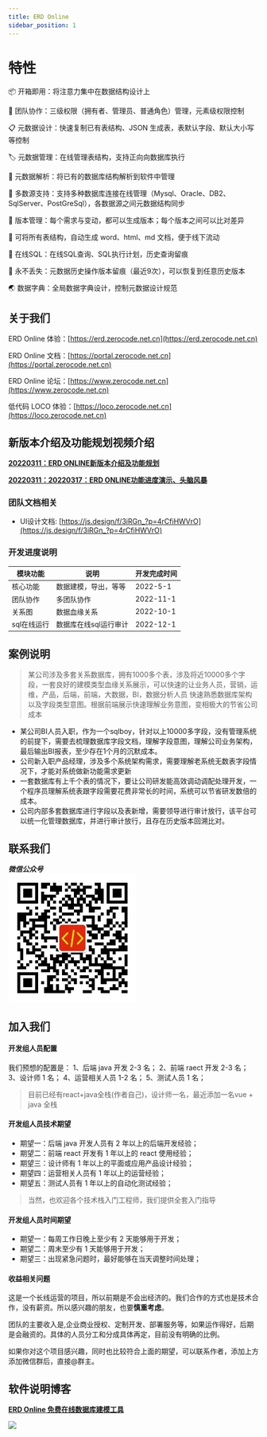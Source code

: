 ```yaml
---
title: ERD Online
sidebar_position: 1
---
```


# 特性
📦 开箱即用：将注意力集中在数据结构设计上

🌱 团队协作：三级权限（拥有者、管理员、普通角色）管理，元素级权限控制

📋 元数据设计：快速复制已有表结构、JSON 生成表，表默认字段、默认大小写等控制

🏷 元数据管理：在线管理表结构，支持正向向数据库执行

🎨 元数据解析：将已有的数据库结构解析到软件中管理

📱 多数源支持：支持多种数据库连接在线管理（Mysql、Oracle、DB2、SqlServer、PostGreSql），各数据源之间元数据结构同步

📡 版本管理：每个需求与变动，都可以生成版本；每个版本之间可以比对差异

🎉 可将所有表结构，自动生成 word、html、md 文档，便于线下流动

💯 在线SQL：在线SQL查询、SQL执行计划，历史查询留痕

🧲 永不丢失：元数据历史操作版本留痕（最近9次），可以恢复到任意历史版本

🌏 数据字典：全局数据字典设计，控制元数据设计规范

## 关于我们

ERD Online 体验：[https://erd.zerocode.net.cn](https://erd.zerocode.net.cn)

ERD Online 文档：[https://portal.zerocode.net.cn](https://portal.zerocode.net.cn)

ERD Online 论坛：[https://www.zerocode.net.cn](https://www.zerocode.net.cn)

低代码 LOCO 体验：[https://loco.zerocode.net.cn](https://loco.zerocode.net.cn)


## 新版本介绍及功能规划视频介绍

[**20220311：ERD ONLINE新版本介绍及功能规划**](https://www.bilibili.com/video/BV113411W7bx/)


[**20220311：20220317：ERD ONLINE功能进度演示、头脑风暴**](https://www.bilibili.com/video/BV1tu411z7bf/)



### 团队文档相关
- UI设计文档: [https://js.design/f/3iRGn_?p=4rCfiHWVrO](https://js.design/f/3iRGn_?p=4rCfiHWVrO)

### 开发进度说明


| 模块功能 | 说明 | 开发完成时间|
| -------- | -------- | -------- |
| 核心功能     | 数据建模，导出，等等     | 2022-5-1     |
| 团队协作     | 多团队协作     | 2022-11-1    |
| 关系图     | 数据血缘关系   | 2022-10-1    |
| sql在线运行     | 数据库在线sql运行审计| 2022-12-1    |

  
## 案例说明
> 某公司涉及多套关系数据库，拥有1000多个表，涉及将近10000多个字段，一套良好的建模类型血缘关系展示，可以快速的让业务人员，营销，运维，产品，后端，前端，大数据，BI，数据分析人员 快速熟悉数据库架构以及字段类型意图。根据前端展示快速理解业务意图，变相极大的节省公司成本

- 某公司BI人员入职，作为一个sqlboy，针对以上10000多字段，没有管理系统的前提下，需要去梳理数据库字段文档，理解字段意图，理解公司业务架构，最后输出BI报表，至少存在1个月的沉默成本。
- 公司新入职产品经理，涉及多个系统架构需求，需要理解老系统无数表字段情况下，才能对系统做新功能需求更新
- 一套数据库有上千个表的情况下，要让公司研发能高效调动调配处理开发，一个程序员理解系统表跟字段需要花费非常长的时间，系统可以节省研发数倍的成本。
- 公司内部多套数据库进行字段以及表新增，需要领导进行审计放行，该平台可以统一化管理数据库，并进行审计放行，且存在历史版本回溯比对。


## 联系我们
***微信公众号***   
![微信公众号](img/mp.jpg)

## 加入我们
#### 开发组人员配置

我们预想的配置是：
1、后端 java 开发 2-3 名；
2、前端 raect 开发 2-3 名；
3、设计师 1 名；
4、运营相关人员 1-2 名；
5、测试人员 1 名；


> 目前已经有react+java全栈(作者自己)，设计师一名，最近添加一名vue + java 全栈

#### 开发组人员技术期望

- 期望一：后端 java 开发人员有 2 年以上的后端开发经验；
- 期望二：前端 react 开发有 1 年以上的 react 使用经验；
- 期望三：设计师有 1 年以上的平面或应用产品设计经验；
- 期望四：运营相关人员有 1 年以上的运营经验；
- 期望五：测试人员有 1 年以上的自动化测试经验；

> 当然，也欢迎各个技术栈入门工程师，我们提供全套入门指导

#### 开发组人员时间期望
- 期望一：每周工作日晚上至少有 2 天能够用于开发；
- 期望二：周末至少有 1 天能够用于开发；
- 期望三：出现紧急问题时，最好能够在当天调整时间处理；
#### 收益相关问题
这是一个长线运营的项目，所以前期是不会出经济的。我们合作的方式也是技术合作，没有薪资。所以感兴趣的朋友，也要**慎重考虑**。

团队的主要收入是,企业商业授权、定制开发、部署服务等，如果运作得好，后期是会融资的。具体的人员分工和分成具体再定，目前没有明确的比例。

如果你对这个项目感兴趣，同时也比较符合上面的期望，可以联系作者，添加上方添加微信群后，直接@群主。




## 软件说明博客

[**ERD Online 免费在线数据库建模工具**](https://blog.csdn.net/qq_30054961/category_10551233.html)


![](https://img-blog.csdnimg.cn/img_convert/6add5a7520e4744c2d879c9c955d40db.png)

